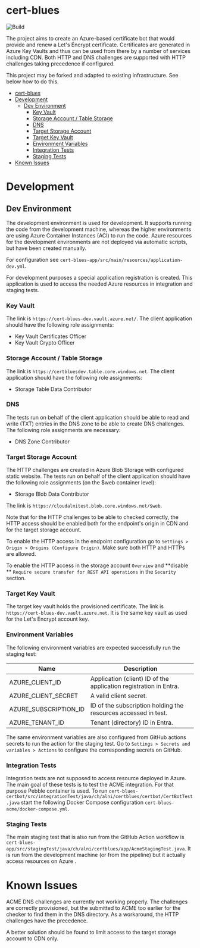 # cert-blues

![Build](https://github.com/alexandernikiforov/cert-blues/actions/workflows/push-workflow.yml/badge.svg?branch=main)

The project aims to create an Azure-based certificate bot that would provide and renew a Let's Encrypt certificate.
Certificates are generated in Azure Key Vaults and thus can be used from there by a number of services including CDN.
Both HTTP and DNS challenges are supported with HTTP challenges taking precedence if configured.

This project may be forked and adapted to existing infrastructure. See below how to do this.

<!-- TOC -->
* [cert-blues](#cert-blues)
* [Development](#development)
  * [Dev Environment](#dev-environment)
    * [Key Vault](#key-vault)
    * [Storage Account / Table Storage](#storage-account--table-storage)
    * [DNS](#dns)
    * [Target Storage Account](#target-storage-account)
    * [Target Key Vault](#target-key-vault)
    * [Environment Variables](#environment-variables)
    * [Integration Tests](#integration-tests)
    * [Staging Tests](#staging-tests)
* [Known Issues](#known-issues)
<!-- TOC -->

# Development

## Dev Environment

The development environment is used for development. It supports running the code from the development machine,
whereas the higher environments are using Azure Container Instances (ACI) to run the code. Azure resources for the
development environments are not deployed via automatic scripts, but have been created manually.

For configuration see `cert-blues-app/src/main/resources/application-dev.yml`.

For development purposes a special application registration is created. This application is used to access the needed
Azure resources in integration and staging tests.

### Key Vault

The link is `https://cert-blues-dev.vault.azure.net/`. The client application should have the following role
assignments:

* Key Vault Certificates Officer
* Key Vault Crypto Officer

### Storage Account / Table Storage

The link is `https://certbluesdev.table.core.windows.net`. The client application should have the following role
assignments:

* Storage Table Data Contributor

### DNS

The tests run on behalf of the client application should be able to read and write (TXT) entries in the DNS zone
to be able to create DNS challenges. The following role assignments are necessary:

* DNS Zone Contributor

### Target Storage Account

The HTTP challenges are created in Azure Blob Storage with configured static website. The tests run on behalf of the
client application should have the following role assignments (on the $web container level):

* Storage Blob Data Contributor

The link is `https://cloudalnitest.blob.core.windows.net/$web`.

Note that for the HTTP challenges to be able to checked correctly, the HTTP access should be enabled both
for the endpoint's origin in CDN and for the target storage account.

To enable the HTTP access in the endpoint configuration go to `Settings > Origin > Origins (Configure Origin)`.
Make sure both HTTP and HTTPs are allowed.

To enable the HTTP access in the storage account `Overview` and **disable
** `Require secure transfer for REST API operations`
in the `Security` section.

### Target Key Vault

The target key vault holds the provisioned certificate. The link is `https://cert-blues-dev.vault.azure.net`.
It is the same key vault as used for the Let's Encrypt account key.

### Environment Variables

The following environment variables are expected successfully run
the staging test:

| Name                  | Description                                                       | 
|-----------------------|-------------------------------------------------------------------|
| AZURE_CLIENT_ID       | Application (client) ID of the application registration in Entra. |
| AZURE_CLIENT_SECRET   | A valid client secret.                                            |
| AZURE_SUBSCRIPTION_ID | ID of the subscription holding the resources accessed in test.    |
| AZURE_TENANT_ID       | Tenant (directory) ID in Entra.                                   |

The same environment variables are also configured from GitHub actions secrets to run the action for the staging test.
Go to `Settings > Secrets and variables > Actions` to configure the corresponding secrets on GitHub.

### Integration Tests

Integration tests are not supposed to access resource deployed in Azure. The main goal of these tests is to test
the ACME integration. For that purpose Pebble container is used. To
run `cert-blues-certbot/src/integrationTest/java/ch/alni/certblues/certbot/CertBotTest.java`
start the following Docker Compose configuration `cert-blues-acme/docker-compose.yml`.

### Staging Tests

The main staging test that is also run from the GitHub Action workflow
is `cert-blues-app/src/stagingTest/java/ch/alni/certblues/app/AcmeStagingTest.java`.
It is run from the development machine (or from the pipeline) but it actually access resources on Azure .

# Known Issues

ACME DNS challenges are currently not working properly. The challenges are correctly provisioned, but the submitted
to ACME too earlier for the checker to find them in the DNS directory. As a workaround, the HTTP challenges
have the precedence.

A better solution should be found to limit access to the target storage account to CDN only.
